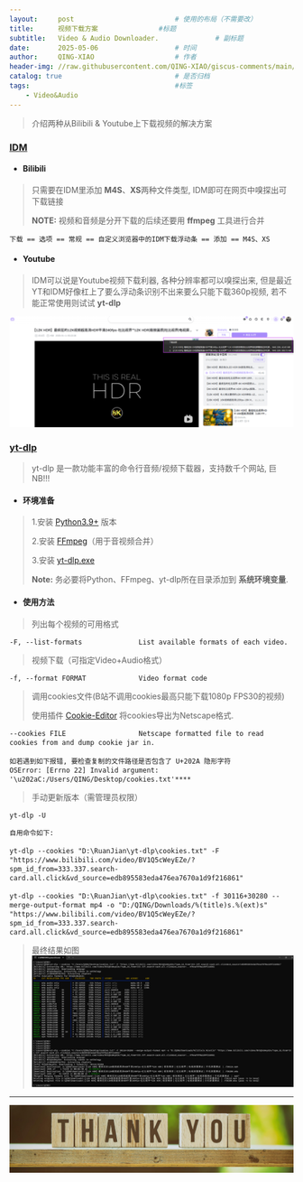 ```yaml
---
layout:     post                         # 使用的布局（不需要改）
title:      视频下载方案               #标题 
subtitle:   Video & Audio Downloader.              # 副标题
date:       2025-05-06				     # 时间
author:     QING-XIAO                    # 作者
header-img: //raw.githubusercontent.com/QING-XIAO/giscus-comments/main/img/background/img4.jpg	                #这篇文章标题背景图片
catalog: true 						     # 是否归档
tags:								     #标签
    - Video&Audio
---
```


> 介绍两种从Bilibili & Youtube上下载视频的解决方案

### <a href="https://www.internetdownloadmanager.com/" target="_blank">IDM</a>
- #### Bilibili
> 只需要在IDM里添加 **M4S**、**XS**两种文件类型, IDM即可在网页中嗅探出可下载链接
>
> **NOTE:** 视频和音频是分开下载的后续还要用 **ffmpeg** 工具进行合并

  ```
  下载 == 选项 == 常规 == 自定义浏览器中的IDM下载浮动条 == 添加 == M4S、XS
  ```

- #### Youtube
> IDM可以说是Youtube视频下载利器, 各种分辨率都可以嗅探出来, 但是最近YT和IDM好像杠上了要么浮动条识别不出来要么只能下载360p视频, 若不能正常使用则试试 **yt-dlp**

![1](https://raw.githubusercontent.com/QING-XIAO/giscus-comments/main/img/post/20250506/img1.jpg)

### <a href="https://github.com/yt-dlp/yt-dlp" target="_blank">yt-dlp</a>
> yt-dlp 是一款功能丰富的命令行音频/视频下载器，支持数千个网站, 巨NB!!!

- #### 环境准备
> 1.安装 <a href="https://www.python.org/downloads/release/python-3913/" target="_blank">Python3.9+</a> 版本
>
> 2.安装 <a href="https://ffmpeg.org/download.html" target="_blank">FFmpeg</a>（用于音视频合并）
>
> 3.安装 <a href="https://github.com/yt-dlp/yt-dlp/releases" target="_blank">yt-dlp.exe</a>
>
> **Note:** 务必要将Python、FFmpeg、yt-dlp所在目录添加到 **系统环境变量**.

- #### 使用方法
> 列出每个视频的可用格式

  ```
  -F, --list-formats              List available formats of each video.
  ```
> 视频下载（可指定Video+Audio格式）

  ```
  -f, --format FORMAT             Video format code
  ```
> 调用cookies文件(B站不调用cookies最高只能下载1080p FPS30的视频)
>
> 使用插件 <a href="https://www.crxsoso.com/webstore/detail/hlkenndednhfkekhgcdicdfddnkalmdm" target="_blank">Cookie-Editor</a> 将cookies导出为Netscape格式.

  ```
  --cookies FILE                  Netscape formatted file to read cookies from and dump cookie jar in.

  如若遇到如下报错, 要检查复制的文件路径是否包含了 U+202A 隐形字符
  OSError: [Errno 22] Invalid argument: '\u202aC:/Users/QING/Desktop/cookies.txt'****
  ```

> 手动更新版本（需管理员权限）

  ```
  yt-dlp -U
  ```


  ```
  自用命令如下:

  yt-dlp --cookies "D:\RuanJian\yt-dlp\cookies.txt" -F "https://www.bilibili.com/video/BV1Q5cWeyEZe/?spm_id_from=333.337.search-card.all.click&vd_source=edb895583eda476ea7670a1d9f216861"

  yt-dlp --cookies "D:\RuanJian\yt-dlp\cookies.txt" -f 30116+30280 --merge-output-format mp4 -o "D:/QING/Downloads/%(title)s.%(ext)s" "https://www.bilibili.com/video/BV1Q5cWeyEZe/?spm_id_from=333.337.search-card.all.click&vd_source=edb895583eda476ea7670a1d9f216861"
  ```

> 最终结果如图
![2](https://raw.githubusercontent.com/QING-XIAO/giscus-comments/main/img/post/20250506/img2.jpg)
---

  ![ByeBye](/img/thank-you.jpg "Thank you!")